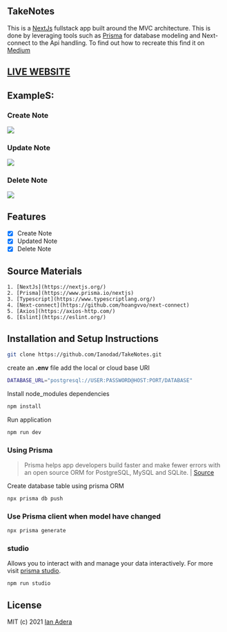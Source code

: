 ## TakeNotes

This is a [NextJs](https://nextjs.org/) fullstack app built around the MVC architecture. This is done by leveraging tools such as [Prisma](https://www.prisma.io/nextjs) for database modeling and Next-connect to the Api handling. To find out how to recreate this find it on [Medium](https://ianodad.medium.com/building-a-mvc-application-with-nextjs-and-prisma-a4be9276b9f2)

## [LIVE WEBSITE](https://take-notes-nine.vercel.app/)
## ExampleS:

### Create Note
![](https://media.giphy.com/media/cklrnTxvhXhIIzdNYL/giphy.gif)

### Update Note
![](https://media.giphy.com/media/RlkvAoJOEpa8W5BFsx/giphy.gif)

### Delete Note
![](https://media.giphy.com/media/FWqX2de98go8sAh22L/giphy.gif)

## Features

- [x] Create Note
- [x] Updated Note
- [x] Delete Note

## Source Materials

```
1. [NextJs](https://nextjs.org/)
2. [Prisma](https://www.prisma.io/nextjs)
3. [Typescript](https://www.typescriptlang.org/)
4. [Next-connect](https://github.com/hoangvvo/next-connect)
5. [Axios](https://axios-http.com/)
6. [Eslint](https://eslint.org/)
```

## Installation and Setup Instructions

```bash
git clone https://github.com/Ianodad/TakeNotes.git
```
create an **.env** file add the local or cloud base URI

```bash
DATABASE_URL="postgresql://USER:PASSWORD@HOST:PORT/DATABASE"
```
Install node_modules dependencies

```bash
npm install
```

Run application

```bash
npm run dev
```

### Using Prisma

> Prisma helps app developers build faster and make fewer errors with an open source ORM for PostgreSQL, MySQL and SQLite. | [Source](https://www.prisma.io/)

Create database table using prisma ORM

```bash
npx prisma db push
```

### Use Prisma client when model have changed

```bash
npx prisma generate
```

### studio

Allows you to interact with and manage your data interactively. For more visit [prisma studio](https://www.prisma.io/docs/reference/api-reference/command-reference/#studio).

```bash
npm run studio
```

## License

MIT (c) 2021 [Ian Adera](https://github.com/ianodad)
